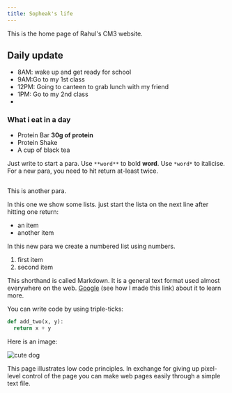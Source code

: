 ```yaml
---
title: Sopheak's life
---
```


This is the home page of Rahul's CM3 website.

## Daily update
- 8AM: wake up and get ready for school
- 9AM:Go to my 1st class
- 12PM: Going to canteen to grab lunch with my friend
- 1PM: Go to my 2nd class
- 
### What i eat in a day
- Protein Bar **30g of protein**
- Protein Shake
- A cup of black tea

Just write to start a para. Use `**word**` to bold **word**. Use `*word*` to italicise. For a new para, you need to hit return at-least twice.
## 
This is another para.

In this one we show some lists. just start the lista on the next line after hitting one return:
- an item
- another item

In this new para we create a numbered list using numbers.
1. first item
2. second item

This shorthand is called Markdown. It is a general text format used almost everywhere on the web. [Google](https://www.google.com) (see how I made this link) about it to learn more.

You can write code by using triple-ticks:

```python
def add_two(x, y):
  return x + y
```

Here is an image:

![cute dog](https://i.imgur.com/dY93WHQ.jpeg)

This page illustrates low code principles. In exchange for giving up pixel-level control of the page you can make web pages easily through a simple text file.

